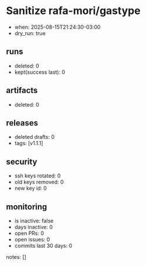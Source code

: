 # Sanitize rafa-mori/gastype
- when: 2025-08-15T21:24:30-03:00
- dry_run: true

## runs
- deleted: 0
- kept(success last): 0

## artifacts
- deleted: 0

## releases
- deleted drafts: 0
- tags: [v1.1.1]

## security
- ssh keys rotated: 0
- old keys removed: 0
- new key id: 0

## monitoring
- is inactive: false
- days inactive: 0
- open PRs: 0
- open issues: 0
- commits last 30 days: 0

notes:
[]
